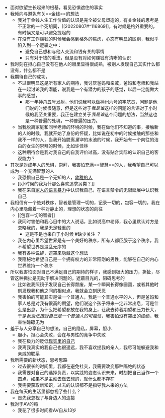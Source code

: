 - 面对欲望生长起来的根基，看见恐惧遮住的事实
- 我倾向与避免有关==金钱==的想法
	- 我对于金钱人生工作价值的认识是完全被父母塑造的，有关金钱的思考是不正常的一个死胡同，[[20220807#^116869]]，有时候是格外重要的，有时候又是可以避免提起的
	- 在没有工作赚钱的时候我会感到格外的焦虑，心态有明显的区别，我似乎陷入到一个逻辑之中：
		- 避免自己想和与他人交流和钱有关的事情
		- 只有对于钱的看法，但是没有对如何赚钱有清晰的认识
- 我时刻在担心自己没有在他人的眼里显得很成熟，被别人发现自己其实什么都没有，什么都不是
- 我期待自己的成功，
	- 不过很明显这是所有家人的期待，我讨厌爸妈和亲戚，爸妈和老师和我站在一起讨论我的潜能，说我是一个有潜力的孩子的感觉，以后一定能做大事的感觉，
		- 那一年神舟五号发射，他们说我可以做神州六号的宇航员，问题是他们说的时候很随意，但是这些对于*我是谁*这样的问题的言语对于小时候的我至关重要，我正在建立关于*我是谁*这个问题的想法，当然这也是一种普遍的处境，一种普遍的压力。
	- 当我脱离家庭和同学老师的环境的时候，我在做他们不知道的事，接触新的人的时候，我就开始了身份的怀疑，比如说在初中的时候接触的那些和我不一样的人，当我开始脱离*童年*的水池的时候，我开始有一个向往的洁白的女生的崇拜的时候，比如许佳林
	- 这种期待会是我对我自己的自我评价过高，没有贴合实际的认识自己的客观能力？
- 其次是对成年人的恐惧，崇拜，我害怕充满==智慧==的人，我希望自己可以成为一个充满智慧的人
	- 我恐惧自己是一个无知的人，[幼稚的人](20220806#^63f7dd)
	- [[小时候的我为什那么喜欢追求另类？]]
	- 我在来自[家人的语言暴力](20220811#^e5de79)中认识我自己，在语言禁令的无限延展中认识我自己
- 我相信有一个绝对秩序，智者是管理一切的，记录一切的，包容一切的，我在内心里隐藏着一种对静止的，理想的状态的向往
	- [[包容一切的智者]]
	- 我同时害怕和我心目中的大人说话，比如说高中老师，我心里默认对方是忽略我的，我是无足轻重的
		- 这是不是也来自于小时候 #缺少关注 ？
	- 我在内心里希望世界是有一个美好的秩序，所有人都臣服于这个秩序，我不希望世界是混乱无序的
	- 我有各种说辞，遮罩来隐藏这个想法
	- 我隐秘地希望自己是一个拥有权力的非常阳刚的男性，能够在自己的内心世界维持一个秩序
- 所以我害怕面对自己不满足自己的期待的样子，我感到极大的压力，撕扯，尽管这种撕扯是无助于解决问题的，遮蔽目光的，阻碍思考的
	- 比如说我照镜子发现自己长得颓废，某一个瞬间长得像圆圆，或者其他时刻发现我和他之间的相似点，我就会立刻厌恶
	- 我害怕的可能其实是做一个普通人，我是一个普通水平的人，但是爸妈和家人总是对我有很高的期望，他们说这个孩子将来一定非常出息，可是什么是出息，为什么把希望都放在我的身上，让我去待着期望和压力长大，于是*我没法接受自己是一个普通人的可能性*，我害怕没有突出的成绩，我害怕碌碌无为
- 羞于与人分享自己的想法，自己的隐私，屏幕，胆小
	- 胆小，担心会失败，会在与男性的竞争中失败
	- 我在极力的贬低[现实里的自己](20220809#^8a242c)
	- 我离我真实的我自己也很遥远，我不喜欢提我的亲人，我尽可能躲避我和亲戚的联系
- 我所需要的新状态，思考思路
	- 过去很长的时间里，我都在避免社交，我需要改变那种隔绝的状态
	- 我需要对自己的选择负责，以实践的姿态认识未来，时刻把自己当作一个圆点，如果不是主动去做去想的，就什么都不存在
	 - 我需要获取新知识，过去的认识都不是指导我未来的方法
- 我在每天的生活里都忽视了些什么？
	- 首先我忽视了与身边人的连接
- 我对于AV的瘾
	- 我花了很多时间看AV自从13岁



